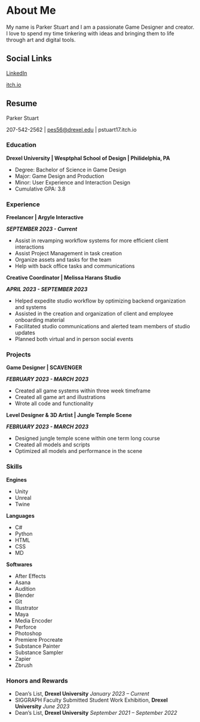 # About Me
My name is Parker Stuart and I am a passionate Game Designer and creator. I love to spend my time tinkering with ideas and bringing them to life through art and digital tools.

## Social Links
[LinkedIn](https://www.linkedin.com/in/parstuart/)

[itch.io](https://pstuart17.itch.io/)

## Resume
Parker Stuart

207-542-2562 | pes56@drexel.edu | pstuart17.itch.io

### Education
**Drexel University | Wesptphal School of Design | Philidelphia, PA**
- Degree: Bachelor of Science in Game Design
- Major: Game Design and Production
- Minor: User Experience and Interaction Design
- Cumulative GPA: 3.8

### Experience
**Freelancer | Argyle Interactive**

***SEPTEMBER 2023 - Current***
- Assist in revamping workflow systems for more efficient client interactions
- Assist Project Management in task creation
- Organize assets and tasks for the team
- Help with back office tasks and communications

**Creative Coordinator | Melissa Harans Studio**

***APRIL 2023 - SEPTEMBER 2023***
- Helped expedite studio workflow by optimizing backend organization and systems
- Assisted in the creation and organization of client and employee onboarding material
- Facilitated studio communications and alerted team members of studio updates
- Planned both virtual and in person social events

### Projects
**Game Designer | SCAVENGER**

***FEBRUARY 2023 - MARCH 2023***
- Created all game systems within three week timeframe
- Created all game art and illustrations
- Wrote all code and functionality

**Level Designer & 3D Artist | Jungle Temple Scene**

***FEBRUARY 2023 - MARCH 2023***
- Designed jungle temple scene within one term long course
- Created all models and scripts
- Optimized all models and performance in the scene

### Skills

**Engines**
- Unity
- Unreal
- Twine

**Languages**
- C#
- Python
- HTML
- CSS
- MD

**Softwares**
- After Effects
- Asana
- Audition
- Blender
- Git
- Illustrator
- Maya
- Media Encoder
- Perforce
- Photoshop
- Premiere Procreate
- Substance Painter
- Substance Sampler
- Zapier
- Zbrush

### Honors and Rewards
- Dean’s List, **Drexel University** *January 2023 – Current* 
- SIGGRAPH Faculty Submitted Student Work Exhibition, **Drexel University** *June 2023*
- Dean’s List, **Drexel University** *September 2021 – September 2022*





